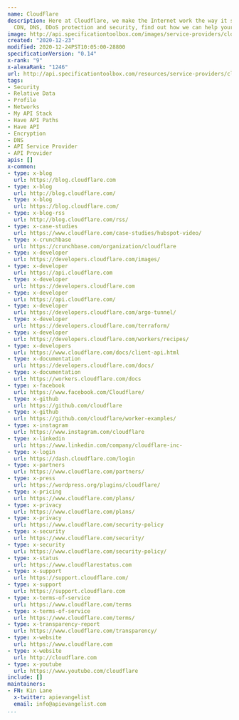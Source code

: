 ```yaml
---
name: CloudFlare
description: Here at Cloudflare, we make the Internet work the way it should. Offering
  CDN, DNS, DDoS protection and security, find out how we can help your site.
image: http://api.specificationtoolbox.com/images/service-providers/cloudflare.jpg
created: "2020-12-23"
modified: 2020-12-24PST10:05:00-28800
specificationVersion: "0.14"
x-rank: "9"
x-alexaRank: "1246"
url: http://api.specificationtoolbox.com/resources/service-providers/cloudflare/
tags:
- Security
- Relative Data
- Profile
- Networks
- My API Stack
- Have API Paths
- Have API
- Encryption
- DNS
- API Service Provider
- API Provider
apis: []
x-common:
- type: x-blog
  url: https://blog.cloudflare.com
- type: x-blog
  url: http://blog.cloudflare.com/
- type: x-blog
  url: https://blog.cloudflare.com/
- type: x-blog-rss
  url: http://blog.cloudflare.com/rss/
- type: x-case-studies
  url: https://www.cloudflare.com/case-studies/hubspot-video/
- type: x-crunchbase
  url: https://crunchbase.com/organization/cloudflare
- type: x-developer
  url: https://developers.cloudflare.com/images/
- type: x-developer
  url: https://api.cloudflare.com
- type: x-developer
  url: https://developers.cloudflare.com
- type: x-developer
  url: https://api.cloudflare.com/
- type: x-developer
  url: https://developers.cloudflare.com/argo-tunnel/
- type: x-developer
  url: https://developers.cloudflare.com/terraform/
- type: x-developer
  url: https://developers.cloudflare.com/workers/recipes/
- type: x-developers
  url: https://www.cloudflare.com/docs/client-api.html
- type: x-documentation
  url: https://developers.cloudflare.com/docs/
- type: x-documentation
  url: https://workers.cloudflare.com/docs
- type: x-facebook
  url: https://www.facebook.com/Cloudflare/
- type: x-github
  url: https://github.com/cloudflare
- type: x-github
  url: https://github.com/cloudflare/worker-examples/
- type: x-instagram
  url: https://www.instagram.com/cloudflare
- type: x-linkedin
  url: https://www.linkedin.com/company/cloudflare-inc-
- type: x-login
  url: https://dash.cloudflare.com/login
- type: x-partners
  url: https://www.cloudflare.com/partners/
- type: x-press
  url: https://wordpress.org/plugins/cloudflare/
- type: x-pricing
  url: https://www.cloudflare.com/plans/
- type: x-privacy
  url: https://www.cloudflare.com/plans/
- type: x-privacy
  url: https://www.cloudflare.com/security-policy
- type: x-security
  url: https://www.cloudflare.com/security/
- type: x-security
  url: https://www.cloudflare.com/security-policy/
- type: x-status
  url: https://www.cloudflarestatus.com
- type: x-support
  url: https://support.cloudflare.com/
- type: x-support
  url: https://support.cloudflare.com
- type: x-terms-of-service
  url: https://www.cloudflare.com/terms
- type: x-terms-of-service
  url: https://www.cloudflare.com/terms/
- type: x-transparency-report
  url: https://www.cloudflare.com/transparency/
- type: x-website
  url: https://www.cloudflare.com
- type: x-website
  url: http://cloudflare.com
- type: x-youtube
  url: https://www.youtube.com/cloudflare
include: []
maintainers:
- FN: Kin Lane
  x-twitter: apievangelist
  email: info@apievangelist.com
...
```

